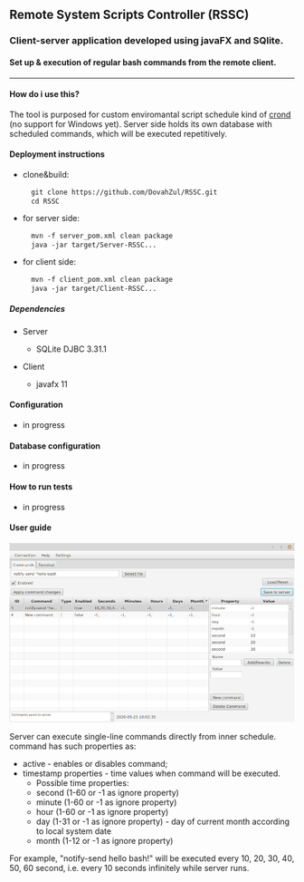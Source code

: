 ## Remote System Scripts Controller (RSSC)<br />
### Client-server application developed using javaFX and SQlite.<br />
#### Set up & execution of regular bash commands from the remote client.<br />    
-------
#### How do i use this?  
The tool is purposed for custom enviromantal script schedule kind of [crond](https://en.wikipedia.org/wiki/Cron) (no support for Windows yet).
Server side holds its own database with scheduled commands, which will be executed repetitively.

#### Deployment instructions
* clone&build:  

        git clone https://github.com/DovahZul/RSSC.git
        cd RSSC

* for server side:  

        mvn -f server_pom.xml clean package
        java -jar target/Server-RSSC...

* for client side:  

        mvn -f client_pom.xml clean package
        java -jar target/Client-RSSC...

##### Dependencies
+ Server
    * SQLite DJBC 3.31.1

+ Client
    * javafx 11
#### Configuration
 - in progress
#### Database configuration
 - in progress
#### How to run tests
 - in progress
#### User guide
![Client main view](/screenshots/screenshot_client_main.png)

Server can execute single-line commands directly from inner schedule.
command has such properties as:
* active - enables or disables command;
* timestamp properties - time values when command will be executed. 
    + Possible time properties: 
    * second (1-60 or -1 as ignore property)
    * minute (1-60 or -1 as ignore property)
    * hour (1-60 or -1 as ignore property)
    * day (1-31 or -1 as ignore property) - day of current month according to local system date
    * month (1-12 or -1 as ignore property) 

For example, "notify-send hello bash!" will be executed every 10, 20, 30, 40, 50, 60 second, i.e. every 10 seconds infinitely while server runs.




